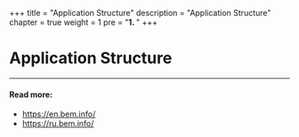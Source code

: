 +++
title = "Application Structure"
description = "Application Structure"
chapter = true
weight = 1
pre = "<b>1. </b>"
+++

# Application Structure
---

#### Read more:
- https://en.bem.info/
- https://ru.bem.info/
